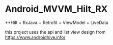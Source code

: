 # Android_MVVM_Hilt_RX

**Hilt + RxJava + Retrofit + ViewModel + LiveData

this project uses the api and list view design  from https://www.androidhive.info/
